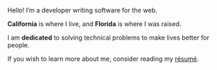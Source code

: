 Hello! I’m a developer writing software for the web.

**California** is where I live, and **Florida** is where I was raised.

I am **dedicated** to solving technical problems to make lives better for people.

If you wish to learn more about me, consider reading my [résumé](/resume/).
